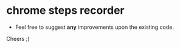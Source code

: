 # chrome steps recorder #
- Feel free to suggest **any** improvements upon the existing code.

Cheers ;)
